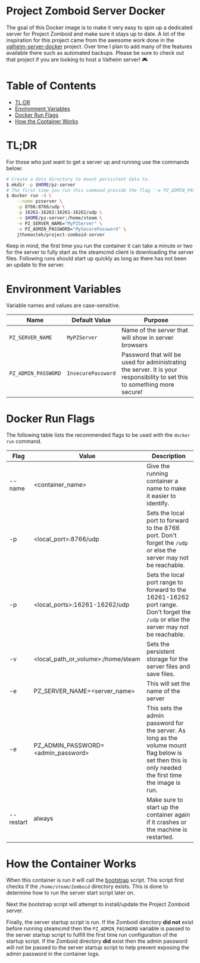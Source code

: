 # Project Zomboid Server Docker

The goal of this Docker image is to make it very easy to spin up a dedicated server for Project Zomboid and make sure it stays up to date. A lot of the inspiration for this project came from the awesome work done in the [valheim-server-docker](https://github.com/lloesche/valheim-server-docker) project. Over time I plan to add many of the features available there such as automated backups. Please be sure to check out that project if you are looking to host a Valheim server! 🎮

# Table of Contents

- [TL;DR](#tldr)
- [Environment Variables](#environment-variables)
- [Docker Run Flags](#docker-run-flags)
- [How the Container Works](#how-the-container-works)

# TL;DR

For those who just want to get a server up and running use the commands below:

```bash
# Create a data directory to mount persistent data to.
$ mkdir -p $HOME/pz-server
# The first time you run this command provide the flag '-e PZ_ADMIN_PASSWORD=<admin_password>'. In following runs this flag can be omitted as long as the same volume mount is used.
$ docker run -d \
    --name pzserver \
    -p 8766:8766/udp \
    -p 16261-16262:16261-16262/udp \
    -v $HOME/pz-server:/home/steam \
    -e PZ_SERVER_NAME="MyPZServer" \
    -e PZ_ADMIN_PASSWORD="MySecurePassword" \
    jthomastek/project-zomboid-server
```

Keep in mind, the first time you run the container it can take a minute or two for the server to fully start as the steamcmd client is downloading the server files. Following runs should start up quickly as long as there has not been an update to the server.

# Environment Variables

Variable names and values are case-sensitive.

| Name | Default Value | Purpose |
|------|---------------|---------|
| `PZ_SERVER_NAME` | `MyPZServer` | Name of the server that will show in server browsers |
| `PZ_ADMIN_PASSWORD` | `InsecurePassword` | Password that will be used for administrating the server. It is your responsibility to set this to something more secure! |

# Docker Run Flags

The following table lists the recommended flags to be used with the `docker run` command.

| Flag | Value | Description |
|---------|-----------|-------------|
| --name | <container_name> | Give the running container a name to make it easier to identify. |
| -p | <local_port>:8766/udp | Sets the local port to forward to the 8766 port. Don't forget the `/udp` or else the server may not be reachable. |
| -p | <local_ports>:16261-16262/udp | Sets the local port range to forward to the 16261-16262 port range. Don't forget the `/udp` or else the server may not be reachable. |
| -v | <local_path_or_volume>:/home/steam | Sets the persistent storage for the server files and save files. |
| -e | PZ_SERVER_NAME=<server_name> | This will set the name of the server |
| -e | PZ_ADMIN_PASSWORD=<admin_password> | This sets the admin password for the server. As long as the volume mount flag below is set then this is only needed the first time the image is run. |
| --restart | always | Make sure to start up the container again if it crashes or the machine is restarted. |

# How the Container Works

When this container is run it will call the [bootstrap](bootstrap) script. This script first checks if the `/home/steam/Zomboid` directory exists. This is done to determine how to run the server start script later on.

Next the bootstrap script will attempt to install/update the Project Zomboid server.

Finally, the server startup script is run. If the Zomboid directory **did not** exist before running steamcmd then the `PZ_ADMIN_PASSWORD` variable is passed to the server startup script to fulfill the first time run configuration of the startup script. If the Zomboid directory **did** exist then the admin password will not be passed to the server startup script to help prevent exposing the admin password in the container logs.
